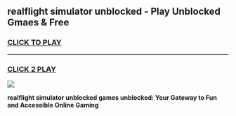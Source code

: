 
## realflight simulator unblocked - Play Unblocked Gmaes & Free
<h3>
<a href="https://news.freeplayer.one?title=realflight_simulator_unblocked&ref=23F">CLICK TO PLAY</a></h3>
<hr>

<h3>
<a href="https://news.freeplayer.one?title=realflight_simulator_unblocked&ref=23F">CLICK 2 PLAY</a>
  
</h3>

<a href="https://news.freeplayer.one?title=realflight_simulator_unblocked&ref=23F/"><img src="https://clearcache.store/games.png"></a>


**realflight simulator unblocked games unblocked: Your Gateway to Fun and Accessible Online Gaming**
